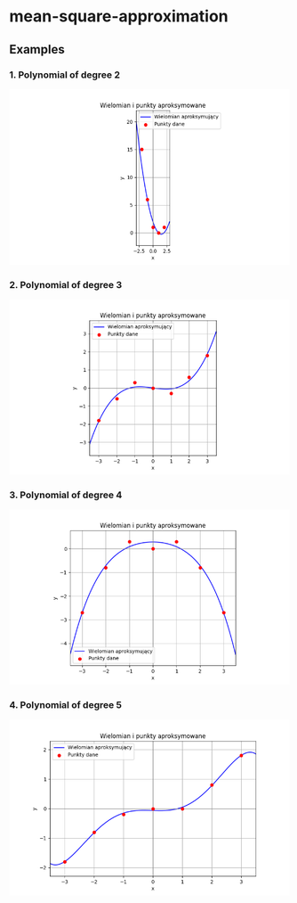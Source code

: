 # mean-square-approximation

## Examples

### 1. Polynomial of degree 2
![](images/wykres1.png)

### 2. Polynomial of degree 3
![](images/wykres2.png)

### 3. Polynomial of degree 4
![](images/wykres3.png)

### 4. Polynomial of degree 5
![](images/wykres4.png)
